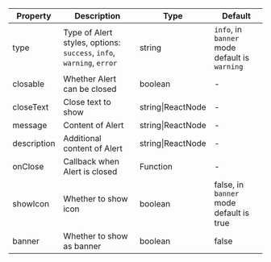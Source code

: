 | Property   | Description                                               | Type       | Default |
|----------- |---------------------------------------------------------  | ---------- |-------|
| type       | Type of Alert styles, options: `success`, `info`, `warning`, `error` | string | `info`, in `banner` mode default is `warning` |
| closable   | Whether Alert can be closed | boolean | - |
| closeText  | Close text to show | string\|ReactNode | - |
| message    | Content of Alert | string\|ReactNode | - |
| description | Additional content of Alert | string\|ReactNode | - |
| onClose    | Callback when Alert is closed | Function | - |
| showIcon   | Whether to show icon | boolean | false, in `banner` mode default is true |
| banner   | Whether to show as banner | boolean | false |

